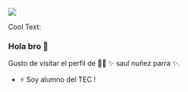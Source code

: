 ![](http://sic.gob.mx/images/64936)

<a href="http://cooltext.com" target="_top"><img src="https://cooltext.com/images/ct_pixel.gif" width="80" height="15" alt="Cool Text: Logo and Graphics Generator" border="0" /></a>

### Hola bro 👋

Gusto de visitar el perfil de 👨‍🏫 ✨ saul nuñez parra ✨.

- ⚡ Soy alumno del TEC !



